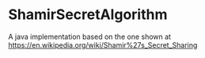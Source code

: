 # ShamirSecretAlgorithm
A java implementation based on the one shown at https://en.wikipedia.org/wiki/Shamir%27s_Secret_Sharing

